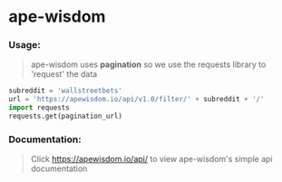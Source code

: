 # ape-wisdom

### Usage:

> ape-wisdom uses **pagination** so we use the requests library to 'request' the data
```python
subreddit = 'wallstreetbets'
url = 'https://apewisdom.io/api/v1.0/filter/' + subreddit + '/'
import requests
requests.get(pagination_url)
```
### Documentation:
> Click https://apewisdom.io/api/ to view ape-wisdom's simple api documentation
